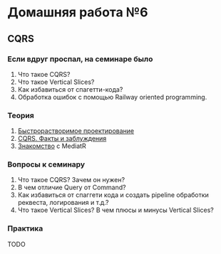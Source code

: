# Домашняя работа №6

## CQRS 

### Если вдруг проспал, на семинаре было
1) Что такое CQRS? 
2) Что такое Vertical Slices?
3) Как избавиться от спагетти-кода?
4) Обработка ошибок с помощью Railway oriented programming.

### Теория
1. [Быстрорастворимое проектирование](https://habr.com/ru/companies/jugru/articles/447308/) 
2. [CQRS. Факты и заблуждения](https://habr.com/ru/articles/347908/)
3. [Знакомство](https://www.youtube.com/watch?v=ykC3Ty-3U7g&t) с MediatR

### Вопросы к семинару
1) Что такое CQRS? Зачем он нужен?
2) В чем отличие Query от Command?
3) Как избавиться от спаггети кода и создать pipeline обработки реквеста, логирования и т.д.?
4) Что такое Vertical Slices? В чем плюсы и минусы Vertical Slices?

### Практика
TODO
